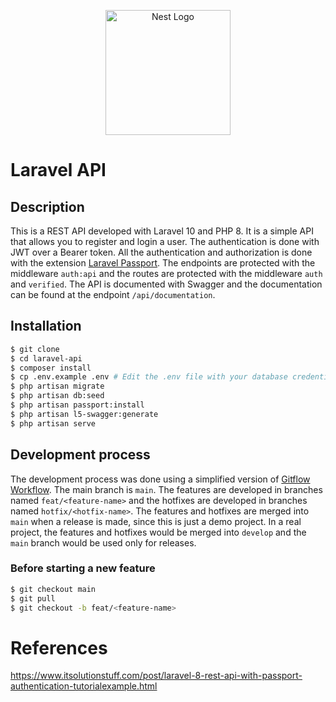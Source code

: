 <p align="center">
<a href="http://sabresoftware.com.br/" target="blank"><img src="https://user-images.githubusercontent.com/16593463/209469380-8124ba8d-79bf-419a-a157-79d2f6678621.png" width="200" alt="Nest Logo" /></a>
</p>

# Laravel API

## Description

This is a REST API developed with Laravel 10 and PHP 8. It is a simple API that allows you to register and login a user. The authentication is done with JWT over a Bearer token. All the authentication and authorization is done with the extension [Laravel Passport](https://laravel.com/docs/8.x/passport). The endpoints are protected with the middleware `auth:api` and the routes are protected with the middleware `auth` and `verified`. The API is documented with Swagger and the documentation can be found at the endpoint `/api/documentation`.

## Installation

```bash
$ git clone
$ cd laravel-api
$ composer install
$ cp .env.example .env # Edit the .env file with your database credentials
$ php artisan migrate
$ php artisan db:seed
$ php artisan passport:install
$ php artisan l5-swagger:generate
$ php artisan serve
```

## Development process

The development process was done using a simplified version of [Gitflow Workflow](https://www.atlassian.com/git/tutorials/comparing-workflows/gitflow-workflow). The main branch is `main`. The features are developed in branches named `feat/<feature-name>` and the hotfixes are developed in branches named `hotfix/<hotfix-name>`. The features and hotfixes are merged into `main` when a release is made, since this is just a demo project. In a real project, the features and hotfixes would be merged into `develop` and the `main` branch would be used only for releases.

### Before starting a new feature

```bash
$ git checkout main
$ git pull
$ git checkout -b feat/<feature-name>
```

# References

https://www.itsolutionstuff.com/post/laravel-8-rest-api-with-passport-authentication-tutorialexample.html
